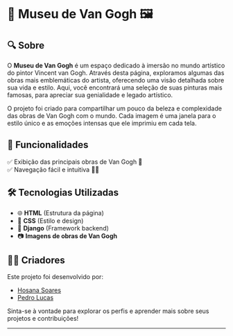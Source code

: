 # 🎨 Museu de Van Gogh 🖼️

## 🔍 Sobre
O **Museu de Van Gogh** é um espaço dedicado à imersão no mundo artístico do pintor Vincent van Gogh. Através desta página, exploramos algumas das obras mais emblemáticas do artista, oferecendo uma visão detalhada sobre sua vida e estilo. Aqui, você encontrará uma seleção de suas pinturas mais famosas, para apreciar sua genialidade e legado artístico.

O projeto foi criado para compartilhar um pouco da beleza e complexidade das obras de Van Gogh com o mundo. Cada imagem é uma janela para o estilo único e as emoções intensas que ele imprimiu em cada tela.

## 🚀 Funcionalidades
✅ Exibição das principais obras de Van Gogh 🎨  
✅ Navegação fácil e intuitiva 👨‍🎨  

## 🛠️ Tecnologias Utilizadas
- 🌐 **HTML** (Estrutura da página)
- 🎨 **CSS** (Estilo e design)
- 🐍 **Django** (Framework backend)
- 📷 **Imagens de obras de Van Gogh** 

## 👨‍💻 Criadores

Este projeto foi desenvolvido por:

- [Hosana Soares](https://github.com/hosanasoares)  
- [Pedro Lucas](https://github.com/pedro-2603)

Sinta-se à vontade para explorar os perfis e aprender mais sobre seus projetos e contribuições!

---

